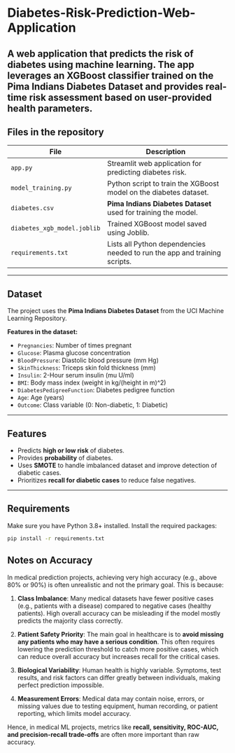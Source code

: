 # Diabetes-Risk-Prediction-Web-Application
A web application that predicts the risk of diabetes using machine learning. The app leverages an **XGBoost classifier** trained on the **Pima Indians Diabetes Dataset** and provides real-time risk assessment based on user-provided health parameters.
---

## Files in the repository

| File | Description |
|------|-------------|
| `app.py` | Streamlit web application for predicting diabetes risk. |
| `model_training.py` | Python script to train the XGBoost model on the diabetes dataset. |
| `diabetes.csv` | **Pima Indians Diabetes Dataset** used for training the model. |
| `diabetes_xgb_model.joblib` | Trained XGBoost model saved using Joblib. |
| `requirements.txt` | Lists all Python dependencies needed to run the app and training scripts. |
---

## Dataset

The project uses the **Pima Indians Diabetes Dataset** from the UCI Machine Learning Repository.  

**Features in the dataset:**

- `Pregnancies`: Number of times pregnant
- `Glucose`: Plasma glucose concentration
- `BloodPressure`: Diastolic blood pressure (mm Hg)
- `SkinThickness`: Triceps skin fold thickness (mm)
- `Insulin`: 2-Hour serum insulin (mu U/ml)
- `BMI`: Body mass index (weight in kg/(height in m)^2)
- `DiabetesPedigreeFunction`: Diabetes pedigree function
- `Age`: Age (years)
- `Outcome`: Class variable (0: Non-diabetic, 1: Diabetic)

---

## Features

- Predicts **high or low risk** of diabetes.
- Provides **probability** of diabetes.
- Uses **SMOTE** to handle imbalanced dataset and improve detection of diabetic cases.
- Prioritizes **recall for diabetic cases** to reduce false negatives.

---

## Requirements

Make sure you have Python 3.8+ installed. Install the required packages:

```bash
pip install -r requirements.txt
```
## Notes on Accuracy

In medical prediction projects, achieving very high accuracy (e.g., above 80% or 90%) is often unrealistic and not the primary goal. This is because:

1. **Class Imbalance**: Many medical datasets have fewer positive cases (e.g., patients with a disease) compared to negative cases (healthy patients). High overall accuracy can be misleading if the model mostly predicts the majority class correctly.

2. **Patient Safety Priority**: The main goal in healthcare is to **avoid missing any patients who may have a serious condition**. This often requires lowering the prediction threshold to catch more positive cases, which can reduce overall accuracy but increases recall for the critical cases.

3. **Biological Variability**: Human health is highly variable. Symptoms, test results, and risk factors can differ greatly between individuals, making perfect prediction impossible.

4. **Measurement Errors**: Medical data may contain noise, errors, or missing values due to testing equipment, human recording, or patient reporting, which limits model accuracy.

Hence, in medical ML projects, metrics like **recall, sensitivity, ROC-AUC, and precision-recall trade-offs** are often more important than raw accuracy.

